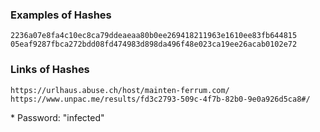 ### Examples of Hashes
```
2236a07e8fa4c10ec8ca79ddeaeaa80b0ee269418211963e1610ee83fb644815 
05eaf9287fbca272bdd08fd474983d898da496f48e023ca19ee26acab0102e72
```

### Links of Hashes
```
https://urlhaus.abuse.ch/host/mainten-ferrum.com/
https://www.unpac.me/results/fd3c2793-509c-4f7b-82b0-9e0a926d5ca8#/
```

\* Password: "infected"

